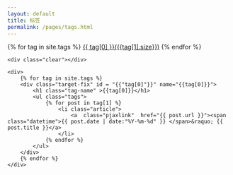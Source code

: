 ```yaml
---
layout: default
title: 标签
permalink: /pages/tags.html
---
```


<div class="home">
	<div class="page-tag">
		{% for tag in site.tags %}
			<a class="pjaxlink"  href="#{{"tag[0]"}}" name="{{tag[0]}}">{{ tag[0] }}({{tag[1].size}})</a>
		{% endfor %}
	</div>

	<div class="clear"></div>

	<div>
		{% for tag in site.tags %}
		<div class="target-fix" id = "{{"tag[0]"}}" name="{{tag[0]}}">
			<h1 class="tag-name" >{{tag[0]}}</h1>
			<ul class="tags">
				{% for post in tag[1] %}
					<li class="article">					
						<a  class="pjaxlink"  href="{{ post.url }}"><span class="datetime">{{ post.date | date:"%Y-%m-%d" }} </span>&raquo; {{ post.title }}</a>
					</li>
				{% endfor %}	
			</ul>
		</div>	
		{% endfor %}
	</div>	
</div>	